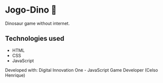 # Jogo-Dino 🦖
  
Dinosaur game without internet.
 
<h2>Technologies used</h2>
<ul>
  <li>HTML</li>
  <li>CSS</li>
  <li>JavaScript</li>
</ul>

Developed with: Digital Innovation One - JavaScript Game Developer (Celso Henrique) 
